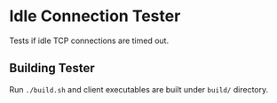 # Idle Connection Tester

Tests if idle TCP connections are timed out.

## Building Tester

Run `./build.sh` and client executables are built under `build/` directory.

